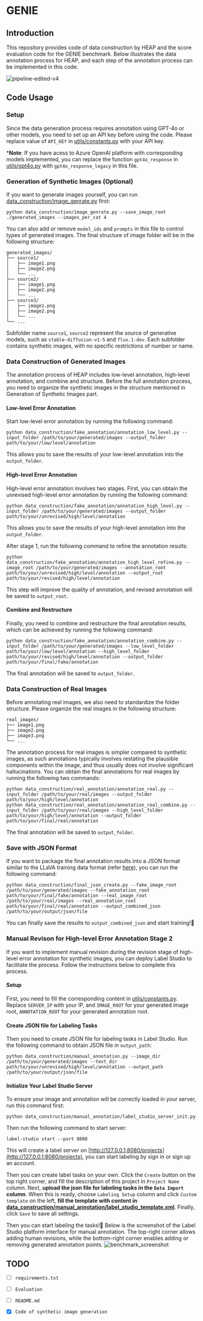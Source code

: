 # GENIE

## Introduction

This repository provides code of data construction by HEAP and the score evaluation code for the GENIE benchmark. Below illustrates the data annotation process for HEAP, and each step of the annotation process can be implemented in this code.

![pipeline-edited-v4](https://github.com/user-attachments/assets/f8e8c00b-f15a-4d7e-b89a-a5b12aa688da)


## Code Usage

### Setup

Since the data generation process requires annotation using GPT-4o or other models, you need to set up an API key before using the code. Please replace value of `API_KEY` in [utils/constants.py](utils/constants.py) with your API key.

***Note**: If you have acess to Azure OpenAI platform with corresponding models implemented, you can replace the function `gpt4o_response` in [utils/gpt4o.py](utils/gpt4o.py) with `gpt4o_response_legacy` in this file.



### Generation of Synthetic Images (Optional)

If you want to generate images yourself, you can run [data_construction/image_genrate.py](data_construction/image_genrate.py) first:

```
python data_construction/image_genrate.py --save_image_root ./generated_images --images_per_cat 4
```

You can also add or remove `model_ids` and `prompts` in this file to control types of generated images. The final structure of image folder will be in the following structure:

```
generated_images/
├── source1/
│   ├── image1.png
│   ├── image2.png
│   └── ...
├── source2/
│   ├── image1.png
│   ├── image2.png
│   └── ...
├── source3/
│   ├── image1.png
│   ├── image2.png
│   └── ...
└── ...
```

Subfolder name `source1`, `source2` represent the source of generative models, such as `stable-diffusion-v1-5` and `flux.1-dev`. Each subfolder contains synthetic images, with no specific restrictions of number or name.


### Data Construction of Generated Images


The annotation process of HEAP includes low-level annotation, high-level annotation, and combine and structure. Before the full annotation process, you need to organize the synthetic images in the structure mentioned in Generation of Synthetic Images part.



#### Low-level Error Annotation


Start low-level error annotation by running the following command:
```
python data_construction/fake_annotation/annotation_low_level.py --input_folder /path/to/your/generated/images --output_folder path/to/your/low/level/annotation
```

This allows you to save the results of your low-level annotation into the `output_folder`.


#### High-level Error Annotation

High-level error annotation involves two stages. First, you can obtain the unrevised high-level error annotation by running the following command:

```
python data_construction/fake_annotation/annotation_high_level.py --input_folder /path/to/your/generated/images --output_folder path/to/your/unrevised/high/level/annotation
```

This allows you to save the results of your high-level annotation into the `output_folder`.


After stage 1, run the following command to refine the annotation results:

```
python data_construction/fake_annotation/annotation_high_level_refine.py --image_root /path/to/your/generated/images --annotation_root path/to/your/unrevised/high/level/annotation --output_root path/to/your/revised/high/level/annotation
```

This step will improve the quality of annotation, and revised annotation will be saved to `output_root`.


#### Combine and Restructure

Finally, you need to combine and restructure the final annotation results, which can be achieved by running the following command:

```
python data_construction/fake_annotation/annotation_combine.py --input_folder /path/to/your/generated/images --low_level_folder path/to/your/low/level/annotation --high_level_folder path/to/your/revised/high/level/annotation --output_folder path/to/your/final/fake/annotation
```

The final annotation will be saved to `output_folder`.


### Data Construction of Real Images

Before annotating real images, we also need to standardize the folder structure. Please organize the real images in the following structure:

```
real_images/
├── image1.png
├── image2.png
├── image3.png
└── ...
```


The annotation process for real images is simpler compared to synthetic images, as such annotations typically involves restating the plausible components within the image, and thus usually does not involve significant hallucinations. You can obtain the final annotations for real images by running the following two commands:


```
python data_construction/real_annotation/annotation_real.py --input_folder /path/to/your/real/images --output_folder path/to/your/high/level/annotation
python data_construction/real_annotation/annotation_real_combine.py --input_folder /path/to/your/real/images --high_level_folder path/to/your/high/level/annotation --output_folder path/to/your/final/real/annotation
```

The final annotation will be saved to `output_folder`.

### Save with JSON Format

If you want to package the final annotation results into a JSON format similar to the LLaVA training data format (refer [here](https://huggingface.co/datasets/liuhaotian/LLaVA-CC3M-Pretrain-595K)), you can run the following command:

```
python data_construction/final_json_create.py --fake_image_root /path/to/your/generated/images --fake_annotation_root path/to/your/final/fake/annotation --real_image_root /path/to/your/real/images --real_annotation_root path/to/your/final/real/annotation --output_combined_json /path/to/your/output/json/file
```

You can finally save the results to `output_combined_json` and start training!🎉


### Manual Revison for High-level Error Annotation Stage 2

If you want to implement manual revision during the revision stage of high-level error annotation for synthetic images, you can deploy Label Studio to facilitate the process. Follow the instructions below to complete this process.

#### Setup

First, you need to fill the corresponding content in [utils/constants.py](utils/constants.py). Replace `SERVER_IP` with your IP, and `IMAGE_ROOT` for your generated image root, `ANNOTATION_ROOT` for your generated annotation root.

#### Create JSON file for Labeling Tasks

Then you need to create JSON file for labeling tasks in Label Studio. Run the following command to obtain JSON file in `output_path`:

```
python data_construction/manual_annotation.py --image_dir /path/to/your/generated/images --text_dir path/to/your/unrevised/high/level/annotation --output_path /path/to/your/output/json/file
```

#### Initialize Your Label Studio Server

To ensure your image and annotation will be correctly loaded in your server, run this command first:

```
python data_construction/manual_annotation/label_studio_server_init.py
```

Then run the following command to start server:

```
label-studio start --port 8080
```

This will create a label server on [http://127.0.0.1:8080/projects](http://127.0.0.1:8080/projects), you can start labeling by sign in or sign up an account.

Then you can create label tasks on your own. Click the `Create` button on the top right corner, and fill the description of this project in `Project Name` column. Next, **upload the json file for labeling tasks in the `Data Import` column**. When this is ready, choose `Labeling Setup` column and click `Custom template` on the left, **fill the template with content in [data_construction/manual_annotation/label_studio_template.xml](data_construction/manual_annotation/label_studio_template.xml)**. Finally, click `Save` to save all settings.

Then you can start labeling the tasks!🎉 Below is the screenshot of the Label Studio platform interface for manual annotation. The top-right corner allows adding human revisions, while the bottom-right corner enables adding or removing generated annotation points.
![benchmark_screenshot](https://github.com/user-attachments/assets/7d80074f-f3b1-483f-88cd-0fdf099f3c8d)



## TODO

- [ ] `requirements.txt`
- [ ] `Evaluation`
- [ ] `README.md`
- [x] `Code of synthetic image generation`




